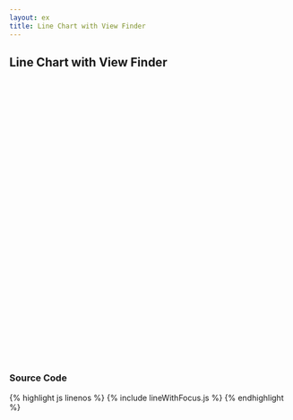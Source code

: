```yaml
---
layout: ex
title: Line Chart with View Finder
---
```


## Line Chart with View Finder

<div id="chart">
  <svg style="height:500px"> </svg>
</div>

<script type="text/javascript" src="lineWithFocus.js"> </script>


### Source Code

{% highlight js linenos %}
{% include lineWithFocus.js %}
{% endhighlight %}
